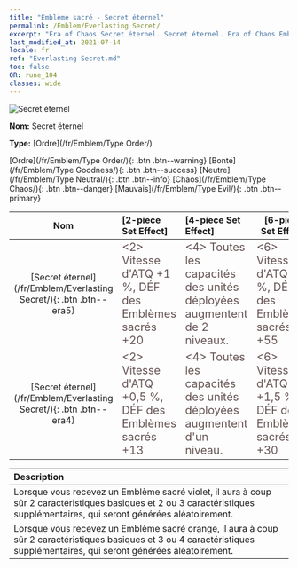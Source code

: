 ```yaml
---
title: "Emblème sacré - Secret éternel"
permalink: /Emblem/Everlasting Secret/
excerpt: "Era of Chaos Secret éternel. Secret éternel. Era of Chaos Emblème sacré Secret éternel. Era of Chaos Ordre Secret éternel"
last_modified_at: 2021-07-14
locale: fr
ref: "Everlasting Secret.md"
toc: false
QR: rune_104
classes: wide
---
```


  ![Secret éternel](/images/r/rune_icon_104.png)

 **Nom:** Secret éternel

 **Type:** [Ordre](/fr/Emblem/Type Order/)

  [Ordre](/fr/Emblem/Type Order/){: .btn .btn--warning}   [Bonté](/fr/Emblem/Type Goodness/){: .btn .btn--success}   [Neutre](/fr/Emblem/Type Neutral/){: .btn .btn--info}   [Chaos](/fr/Emblem/Type Chaos/){: .btn .btn--danger}   [Mauvais](/fr/Emblem/Type Evil/){: .btn .btn--primary} 

  |  Nom    | [2-piece Set Effect] | [4-piece Set Effect] | [6-piece Set Effect]  | 
  |:-----------------------:|:-------------------|:-----------------|----------------| 
  | [Secret éternel](/fr/Emblem/Everlasting Secret/){: .btn .btn--era5} | <span style="color: #645252;font-size:20px">&lt;2&gt; Vitesse d'ATQ +1 %, DÉF des Emblèmes sacrés +20</span> | <span style="color: #645252;font-size:20px">&lt;4&gt; Toutes les capacités des unités déployées augmentent de 2 niveaux.</span> | <span style="color: #645252;font-size:20px">&lt;6&gt; Vitesse d'ATQ +2 %, DÉF des Emblèmes sacrés +55</span> | 
  | [Secret éternel](/fr/Emblem/Everlasting Secret/){: .btn .btn--era4} | <span style="color: #645252;font-size:20px">&lt;2&gt; Vitesse d'ATQ +0,5 %, DÉF des Emblèmes sacrés +13</span> | <span style="color: #645252;font-size:20px">&lt;4&gt; Toutes les capacités des unités déployées augmentent d'un niveau.</span> | <span style="color: #645252;font-size:20px">&lt;6&gt; Vitesse d'ATQ +1,5 %, DÉF des Emblèmes sacrés +30</span> | 

  |         Description            | 
  |:-------------------------------|
  | Lorsque vous recevez un Emblème sacré violet, il aura à coup sûr 2 caractéristiques basiques et 2 ou 3 caractéristiques supplémentaires, qui seront générées aléatoirement. |
  | Lorsque vous recevez un Emblème sacré orange, il aura à coup sûr 2 caractéristiques basiques et 3 ou 4 caractéristiques supplémentaires, qui seront générées aléatoirement. |
